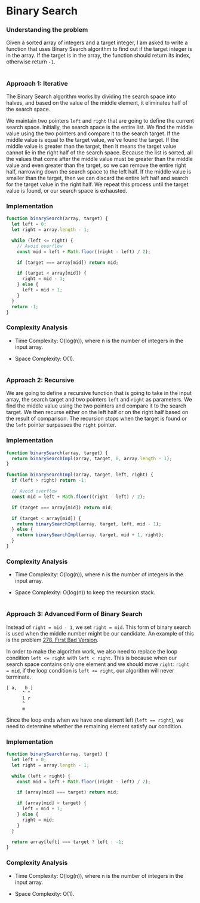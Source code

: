 # Binary Search

### Understanding the problem

Given a sorted array of integers and a target integer, I am asked to write a function that uses Binary Search algorithm to find out if the target integer is in the array. If the target is in the array, the function should return its index, otherwise return `-1`.

#

### Approach 1: Iterative

The Binary Search algorithm works by dividing the search space into halves, and based on the value of the middle element, it eliminates half of the search space.

We maintain two pointers `left` and `right` that are going to define the current search space. Initially, the search space is the entire list. We find the middle value using the two pointers and compare it to the search target. If the middle value is equal to the target value, we've found the target. If the middle value is greater than the target, then it means the target value cannot lie in the right half of the search space. Because the list is sorted, all the values that come after the middle value must be greater than the middle value and even greater than the target, so we can remove the entire right half, narrowing down the search space to the left half. If the middle value is smaller than the target, then we can discard the entire left half and search for the target value in the right half. We repeat this process until the target value is found, or our search space is exhausted.

### Implementation

```js
function binarySearch(array, target) {
  let left = 0;
  let right = array.length - 1;

  while (left <= right) {
    // Avoid overflow
    const mid = left + Math.floor((right - left) / 2);

    if (target === array[mid]) return mid;

    if (target < array[mid]) {
      right = mid - 1;
    } else {
      left = mid + 1;
    }
  }
  return -1;
}
```

### Complexity Analysis

- Time Complexity: O(log(n)), where n is the number of integers in the input array.

- Space Complexity: O(1).

#

### Approach 2: Recursive

We are going to define a recursive function that is going to take in the input array, the search target and two pointers `left` and `right` as parameters. We find the middle value using the two pointers and compare it to the search target. We then recurse either on the left half or on the right half based on the result of comparison. The recursion stops when the target is found or the `left` pointer surpasses the `right` pointer.

### Implementation

```js
function binarySearch(array, target) {
  return binarySearchImpl(array, target, 0, array.length - 1);
}

function binarySearchImpl(array, target, left, right) {
  if (left > right) return -1;

  // Avoid overflow
  const mid = left + Math.floor((right - left) / 2);

  if (target === array[mid]) return mid;

  if (target < array[mid]) {
    return binarySearchImpl(array, target, left, mid - 1);
  } else {
    return binarySearchImpl(array, target, mid + 1, right);
  }
}
```

### Complexity Analysis

- Time Complexity: O(log(n)), where n is the number of integers in the input array.

- Space Complexity: O(log(n)) to keep the recursion stack.

#

### Approach 3: Advanced Form of Binary Search

Instead of `right = mid - 1`, we set `right = mid`. This form of binary search is used when the middle number might be our candidate. An example of this is the problem [278. First Bad Version](https://leetcode.com/problems/first-bad-version/).

In order to make the algorithm work, we also need to replace the loop condition `left <= right` with `left < right`. This is because when our search space contains only one element and we should move `right`: `right = mid`, if the loop condition is `left <= right`, our algorithm will never terminate.

```
[ a,   b ]
      ^ ^
      l r
      ^
      m
```

Since the loop ends when we have one element left (`left == right`), we need to determine whether the remaining element satisfy our condition.

### Implementation

```js
function binarySearch(array, target) {
  let left = 0;
  let right = array.length - 1;

  while (left < right) {
    const mid = left + Math.floor((right - left) / 2);

    if (array[mid] === target) return mid;

    if (array[mid] < target) {
      left = mid + 1;
    } else {
      right = mid;
    }
  }

  return array[left] === target ? left : -1;
}
```

### Complexity Analysis

- Time Complexity: O(log(n)), where n is the number of integers in the input array.

- Space Complexity: O(1).
